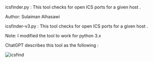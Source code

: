 icsfinder.py : This tool checks for open ICS ports for a given host .

Author: Sulaiman Alhasawi

icsfinder-v3.py : This tool checks for open ICS ports for a given host .

Note: I modified the tool to work for python 3.x

ChatGPT describes this tool as the following :

![icsfind](https://user-images.githubusercontent.com/73164386/211133836-bbd71acd-6cda-4010-9a8d-259ff31dbedb.jpg)
